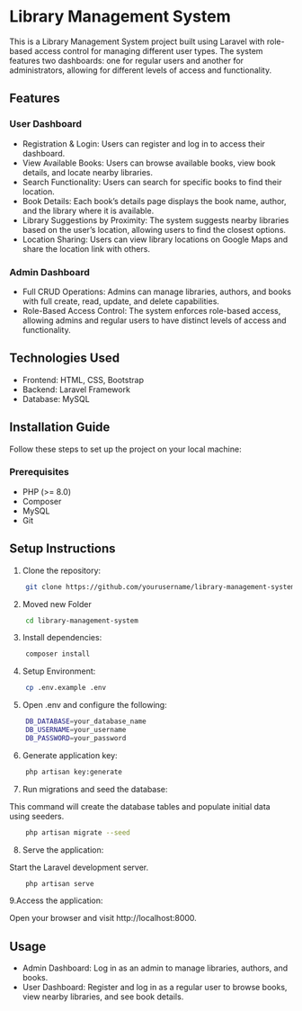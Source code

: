 
# Library Management System


This is a Library Management System project built using Laravel with role-based access control for managing different user types. The system features two dashboards: one for regular users and another for administrators, allowing for different levels of access and functionality.




## Features

### User Dashboard
- Registration & Login: Users can register and log in to access their dashboard.
- View Available Books: Users can browse available books, view book details, and locate nearby libraries.
- Search Functionality: Users can search for specific books to find their location.
- Book Details: Each book’s details page displays the book name, author, and the library where it is available.
- Library Suggestions by Proximity: The system suggests nearby libraries based on the user’s location, allowing users to find the closest options.
- Location Sharing: Users can view library locations on Google Maps and share the location link with others.

### Admin Dashboard
- Full CRUD Operations: Admins can manage libraries, authors, and books with full create, read, update, and delete capabilities.
- Role-Based Access Control: The system enforces role-based access, allowing admins and regular users to have distinct levels of access and functionality.


## Technologies Used

- Frontend: HTML, CSS, Bootstrap
- Backend: Laravel Framework
- Database: MySQL

## Installation Guide

Follow these steps to set up the project on your local machine:

### Prerequisites

- PHP (>= 8.0)
- Composer
- MySQL
- Git




## Setup Instructions

 1. Clone the repository:

```bash
    git clone https://github.com/yourusername/library-management-system.git
```
2. Moved new Folder
```bash
    cd library-management-system
```

3. Install dependencies:

```bash
    composer install
```

4. Setup Environment: 

```bash
    cp .env.example .env
```

5. Open .env and configure the following:

```bash
    DB_DATABASE=your_database_name
    DB_USERNAME=your_username
    DB_PASSWORD=your_password
```

6. Generate application key:

```bash
    php artisan key:generate
```

7. Run migrations and seed the database:

This command will create the database tables and populate initial data using seeders.

```bash
    php artisan migrate --seed
```

8. Serve the application:

Start the Laravel development server.

```bash
    php artisan serve
```

9.Access the application:

Open your browser and visit http://localhost:8000.

## Usage

- Admin Dashboard: Log in as an admin to manage libraries, authors, and books.
- User Dashboard: Register and log in as a regular user to browse books, view nearby libraries, and see book details.




